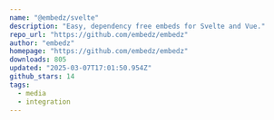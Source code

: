 ```yaml
---
name: "@embedz/svelte"
description: "Easy, dependency free embeds for Svelte and Vue."
repo_url: "https://github.com/embedz/embedz"
author: "embedz"
homepage: "https://github.com/embedz/embedz"
downloads: 805
updated: "2025-03-07T17:01:50.954Z"
github_stars: 14
tags: 
  - media
  - integration
---
```

